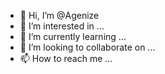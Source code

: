 - 👋 Hi, I’m @Agenize
- 👀 I’m interested in ...
- 🌱 I’m currently learning ...
- 💞️ I’m looking to collaborate on ...
- 📫 How to reach me ...

<!---
Agenize/Agenize is a ✨ special ✨ repository because its `README.md` (this file) appears on your GitHub profile.
You can click the Preview link to take a look at your changes.
--->
